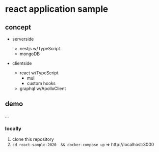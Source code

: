# react application sample

## concept

- serverside
  - nestjs w/TypeScript
  - mongoDB

- clientside
  - react w/TypeScript
    - mui
    - custom hooks
  - graphql w/ApolloClient

## demo

...

### locally
1. clone this repository
2. `cd react-sample-2020  && docker-compose up` => http://localhost:3000
